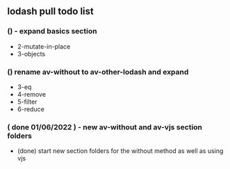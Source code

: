 ## lodash pull todo list

### () - expand basics section
* 2-mutate-in-place
* 3-objects

### () rename av-without to av-other-lodash and expand
* 3-eq
* 4-remove
* 5-filter
* 6-reduce

### ( done 01/06/2022 ) - new av-without and av-vjs section folders
* (done) start new section folders for the without method as well as using vjs